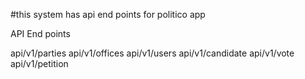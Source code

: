 #this system has api end points for politico app

API End points

api/v1/parties
api/v1/offices
api/v1/users
api/v1/candidate
api/v1/vote
api/v1/petition